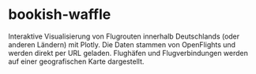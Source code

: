 # bookish-waffle
Interaktive Visualisierung von Flugrouten innerhalb Deutschlands (oder anderen Ländern) mit Plotly. Die Daten stammen von OpenFlights und werden direkt per URL geladen. Flughäfen und Flugverbindungen werden auf einer geografischen Karte dargestellt.
